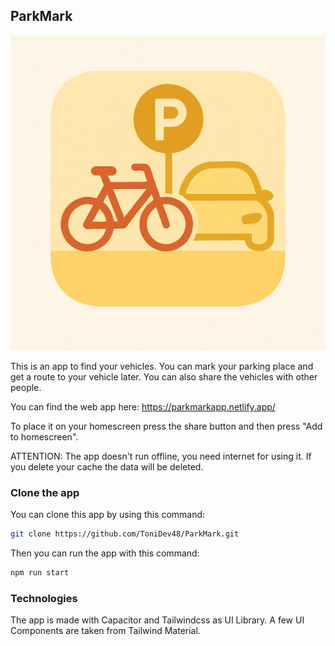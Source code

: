 ## ParkMark

![alt text](./src/assets/logo/parkmarklogo.png)


This is an app to find your vehicles. You can mark your parking place and get a route to your vehicle later. You can also share the vehicles with other people.

 You can find the web app here: https://parkmarkapp.netlify.app/

 To place it on your homescreen press the share button and then press "Add to homescreen".

 ATTENTION: The app doesn't run offline, you need internet for using it. If you delete your cache the data will be deleted.
 






### Clone the app

You can clone this app by using this command: 
```bash
git clone https://github.com/ToniDev48/ParkMark.git
```


Then you can run the app with this command:

```bash
npm run start
```

### Technologies

The app is made with Capacitor and Tailwindcss as UI Library. A few UI Components are taken from Tailwind Material.
